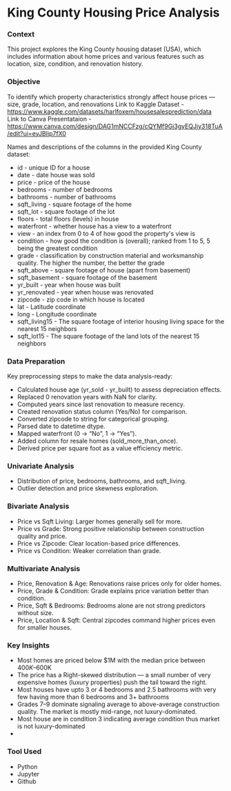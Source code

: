 # King County Housing Price Analysis

### Context
This project explores the King County housing dataset (USA), which includes information about home prices and various features such as location, size, condition, and renovation history.

### Objective
To identify which property characteristics strongly affect house prices — size, grade, location, and renovations
Link to Kaggle Dataset - https://www.kaggle.com/datasets/harlfoxem/housesalesprediction/data
Link to Canva Presentataion - https://www.canva.com/design/DAG1mNCCFzg/cQYMf9Gi3gyEQJjy318TuA/edit?ui=eyJBIjp7fX0

Names and descriptions of the columns in the provided King County dataset:

- id - unique ID for a house
- date - date house was sold
- price - price of the house
- bedrooms - number of bedrooms
- bathrooms - number of bathrooms
- sqft_living - square footage of the home
- sqft_lot - square footage of the lot
- floors - total floors (levels) in house
- waterfront - whether house has a view to a waterfront
- view - an index from 0 to 4 of how good the property's view is
- condition - how good the condition is (overall); ranked from 1 to 5, 5 being the greatest condition
- grade - classification by construction material and worksmanship quality. The higher the number, the better the grade
- sqft_above - square footage of house (apart from basement)
- sqft_basement - square footage of the basement
- yr_built - year when house was built
- yr_renovated - year when house was renovated
- zipcode - zip code in which house is located
- lat - Latitude coordinate
- long - Longitude coordinate
- sqft_living15 - The square footage of interior housing living space for the nearest 15 neighbors
- sqft_lot15 - The square footage of the land lots of the nearest 15 neighbors

### Data Preparation

Key preprocessing steps to make the data analysis-ready:

- Calculated house age (yr_sold - yr_built) to assess depreciation effects.
- Replaced 0 renovation years with NaN for clarity.
- Computed years since last renovation to measure recency.
- Created renovation status column (Yes/No) for comparison.
- Converted zipcode to string for categorical grouping.
- Parsed date to datetime dtype.
- Mapped waterfront (0 → “No”, 1 → “Yes”).
- Added column for resale homes (sold_more_than_once).
- Derived price per square foot as a value efficiency metric.

### Univariate Analysis
- Distribution of price, bedrooms, bathrooms, and sqft_living.
- Outlier detection and price skewness exploration.

### Bivariate Analysis
- Price vs Sqft Living: Larger homes generally sell for more.
- Price vs Grade: Strong positive relationship between construction quality and price.
- Price vs Zipcode: Clear location-based price differences.
- Price vs Condition: Weaker correlation than grade.

### Multivariate Analysis
- Price, Renovation & Age: Renovations raise prices only for older homes.
- Price, Grade & Condition: Grade explains price variation better than condition.
- Price, Sqft & Bedrooms: Bedrooms alone are not strong predictors without size.
- Price, Location & Sqft: Central zipcodes command higher prices even for smaller houses.

### Key Insights
- Most homes are priced below $1M with the median price between $400K–$600K
- The price has a Right-skewed distribution — a small number of very expensive homes (luxury properties) push the tail toward the right.
- Most houses have upto 3 or 4 bedrooms and 2.5 bathrooms with very few having more than 6 bedrooms and 3+ bathrooms
- Grades 7–9 dominate signaling average to above-average construction quality. The market is mostly mid-range, not luxury-dominated.
- Most house are in condition 3 indicating average condition thus market is not luxury-dominated
- 

### Tool Used
- Python
- Jupyter
- Github
